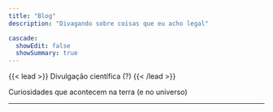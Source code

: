 ```yaml
---
title: "Blog"
description: "Divagando sobre coisas que eu acho legal"

cascade:
  showEdit: false
  showSummary: true
---
```


{{< lead >}}
Divulgação científica (?)
{{< /lead >}}

Curiosidades que acontecem na terra (e no universo)

---
